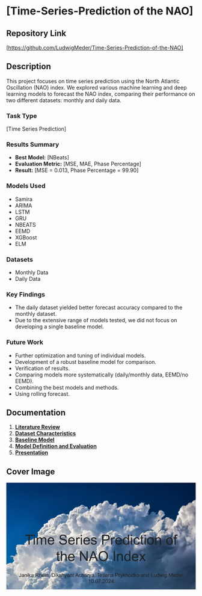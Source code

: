 # [Time-Series-Prediction of the NAO]

## Repository Link

[https://github.com/LudwigMeder/Time-Series-Prediction-of-the-NAO]

## Description

This project focuses on time series prediction using the North Atlantic Oscillation (NAO) index. We explored various machine learning and deep learning models to forecast the NAO index, comparing their performance on two different datasets: monthly and daily data.

### Task Type

[Time Series Prediction]

### Results Summary

- **Best Model:** [NBeats]
- **Evaluation Metric:** [MSE, MAE, Phase Percentage]
- **Result:** [MSE = 0.013, Phase Percentage = 99.90]

### Models Used

- Samira
- ARIMA
- LSTM
- GRU
- NBEATS
- EEMD
- XGBoost
- ELM

### Datasets

- Monthly Data
- Daily Data

### Key Findings

- The daily dataset yielded better forecast accuracy compared to the monthly dataset.
- Due to the extensive range of models tested, we did not focus on developing a single baseline model.

### Future Work

- Further optimization and tuning of individual models.
- Development of a robust baseline model for comparison.
- Verification of results.
- Comparing models more systematically (daily/monthly data, EEMD/no EEMD).
- Combining the best models and methods.
- Using rolling forecast.

## Documentation

1. **[Literature Review](0_LiteratureReview/README.md)**
2. **[Dataset Characteristics](1_DatasetCharacteristics/exploratory_data_analysis.ipynb)**
3. **[Baseline Model](2_BaselineModel/baseline_model.ipynb)**
4. **[Model Definition and Evaluation](3_Model/model_definition_evaluation)**
5. **[Presentation](4_Presentation/README.md)**

## Cover Image

![Project Cover Image](CoverImage/TimeSeriesPrediction_NAO.png)
